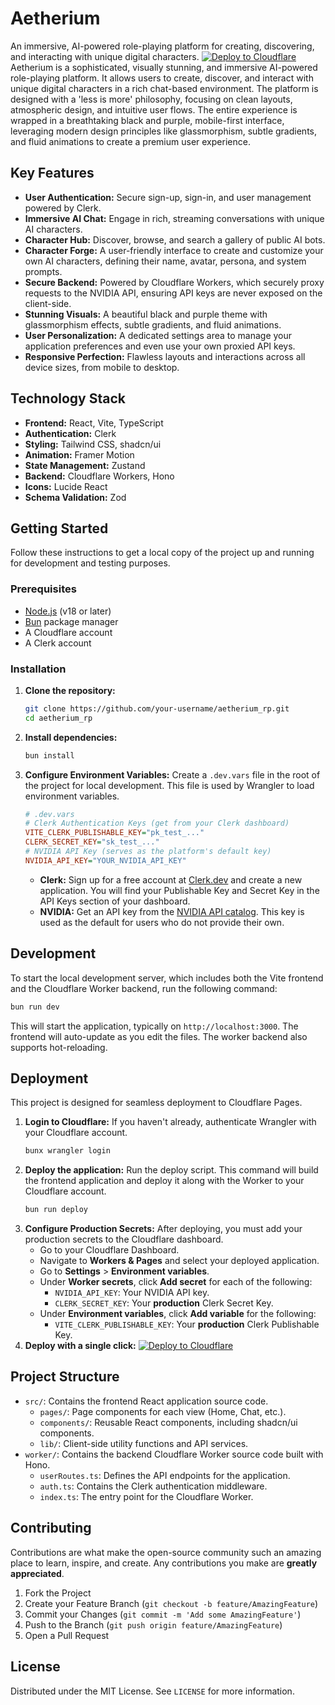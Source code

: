 # Aetherium
An immersive, AI-powered role-playing platform for creating, discovering, and interacting with unique digital characters.
[![Deploy to Cloudflare](https://deploy.workers.cloudflare.com/button)](https://deploy.workers.cloudflare.com/?url=https://github.com/90renrocraftcracksblogspotcom/rizzbeta)
Aetherium is a sophisticated, visually stunning, and immersive AI-powered role-playing platform. It allows users to create, discover, and interact with unique digital characters in a rich chat-based environment. The platform is designed with a 'less is more' philosophy, focusing on clean layouts, atmospheric design, and intuitive user flows. The entire experience is wrapped in a breathtaking black and purple, mobile-first interface, leveraging modern design principles like glassmorphism, subtle gradients, and fluid animations to create a premium user experience.
## Key Features
-   **User Authentication:** Secure sign-up, sign-in, and user management powered by Clerk.
-   **Immersive AI Chat:** Engage in rich, streaming conversations with unique AI characters.
-   **Character Hub:** Discover, browse, and search a gallery of public AI bots.
-   **Character Forge:** A user-friendly interface to create and customize your own AI characters, defining their name, avatar, persona, and system prompts.
-   **Secure Backend:** Powered by Cloudflare Workers, which securely proxy requests to the NVIDIA API, ensuring API keys are never exposed on the client-side.
-   **Stunning Visuals:** A beautiful black and purple theme with glassmorphism effects, subtle gradients, and fluid animations.
-   **User Personalization:** A dedicated settings area to manage your application preferences and even use your own proxied API keys.
-   **Responsive Perfection:** Flawless layouts and interactions across all device sizes, from mobile to desktop.
## Technology Stack
-   **Frontend:** React, Vite, TypeScript
-   **Authentication:** Clerk
-   **Styling:** Tailwind CSS, shadcn/ui
-   **Animation:** Framer Motion
-   **State Management:** Zustand
-   **Backend:** Cloudflare Workers, Hono
-   **Icons:** Lucide React
-   **Schema Validation:** Zod
## Getting Started
Follow these instructions to get a local copy of the project up and running for development and testing purposes.
### Prerequisites
-   [Node.js](https://nodejs.org/) (v18 or later)
-   [Bun](https://bun.sh/) package manager
-   A Cloudflare account
-   A Clerk account
### Installation
1.  **Clone the repository:**
    ```bash
    git clone https://github.com/your-username/aetherium_rp.git
    cd aetherium_rp
    ```
2.  **Install dependencies:**
    ```bash
    bun install
    ```
3.  **Configure Environment Variables:**
    Create a `.dev.vars` file in the root of the project for local development. This file is used by Wrangler to load environment variables.
    ```ini
    # .dev.vars
    # Clerk Authentication Keys (get from your Clerk dashboard)
    VITE_CLERK_PUBLISHABLE_KEY="pk_test_..."
    CLERK_SECRET_KEY="sk_test_..."
    # NVIDIA API Key (serves as the platform's default key)
    NVIDIA_API_KEY="YOUR_NVIDIA_API_KEY"
    ```
    -   **Clerk:** Sign up for a free account at [Clerk.dev](https://clerk.com/) and create a new application. You will find your Publishable Key and Secret Key in the API Keys section of your dashboard.
    -   **NVIDIA:** Get an API key from the [NVIDIA API catalog](https://build.nvidia.com/explore/discover). This key is used as the default for users who do not provide their own.
## Development
To start the local development server, which includes both the Vite frontend and the Cloudflare Worker backend, run the following command:
```bash
bun run dev
```
This will start the application, typically on `http://localhost:3000`. The frontend will auto-update as you edit the files. The worker backend also supports hot-reloading.
## Deployment
This project is designed for seamless deployment to Cloudflare Pages.
1.  **Login to Cloudflare:**
    If you haven't already, authenticate Wrangler with your Cloudflare account.
    ```bash
    bunx wrangler login
    ```
2.  **Deploy the application:**
    Run the deploy script. This command will build the frontend application and deploy it along with the Worker to your Cloudflare account.
    ```bash
    bun run deploy
    ```
3.  **Configure Production Secrets:**
    After deploying, you must add your production secrets to the Cloudflare dashboard.
    -   Go to your Cloudflare Dashboard.
    -   Navigate to **Workers & Pages** and select your deployed application.
    -   Go to **Settings** > **Environment variables**.
    -   Under **Worker secrets**, click **Add secret** for each of the following:
        -   `NVIDIA_API_KEY`: Your NVIDIA API key.
        -   `CLERK_SECRET_KEY`: Your **production** Clerk Secret Key.
    -   Under **Environment variables**, click **Add variable** for the following:
        -   `VITE_CLERK_PUBLISHABLE_KEY`: Your **production** Clerk Publishable Key.
4.  **Deploy with a single click:**
    [![Deploy to Cloudflare](https://deploy.workers.cloudflare.com/button)](https://deploy.workers.cloudflare.com/?url=https://github.com/90renrocraftcracksblogspotcom/rizzbeta)
## Project Structure
-   `src/`: Contains the frontend React application source code.
    -   `pages/`: Page components for each view (Home, Chat, etc.).
    -   `components/`: Reusable React components, including shadcn/ui components.
    -   `lib/`: Client-side utility functions and API services.
-   `worker/`: Contains the backend Cloudflare Worker source code built with Hono.
    -   `userRoutes.ts`: Defines the API endpoints for the application.
    -   `auth.ts`: Contains the Clerk authentication middleware.
    -   `index.ts`: The entry point for the Cloudflare Worker.
## Contributing
Contributions are what make the open-source community such an amazing place to learn, inspire, and create. Any contributions you make are **greatly appreciated**.
1.  Fork the Project
2.  Create your Feature Branch (`git checkout -b feature/AmazingFeature`)
3.  Commit your Changes (`git commit -m 'Add some AmazingFeature'`)
4.  Push to the Branch (`git push origin feature/AmazingFeature`)
5.  Open a Pull Request
## License
Distributed under the MIT License. See `LICENSE` for more information.